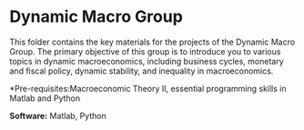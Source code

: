 # Dynamic Macro Group
This folder contains the key materials for the projects of the Dynamic Macro Group. The primary objective of this group is to introduce you to various topics in dynamic macroeconomics, including business cycles, monetary and fiscal policy, dynamic stability, and inequality in macroeconomics.

*Pre-requisites:Macroeconomic Theory II, essential programming skills in Matlab and Python

$\textbf{Software:}$ Matlab, Python
